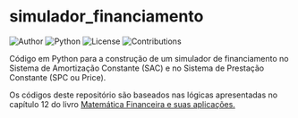 # simulador_financiamento
![Author](https://img.shields.io/badge/Author-Vallinote--s--s-blue)
![Python](https://img.shields.io/badge/Python-3%2B-yellow)
![License](https://img.shields.io/badge/License-MIT-red)
![Contributions](https://img.shields.io/badge/Contributions-Welcome-green)

Código em Python para a construção de um simulador de financiamento no Sistema de Amortização Constante (SAC) e no Sistema de Prestação Constante (SPC ou Price).

Os códigos deste repositório são baseados nas lógicas apresentadas no capítulo 12 do livro [Matemática Financeira e suas aplicações.](https://www.amazon.com.br/Matemática-Financeira-Aplicações-Alexandre-Assaf/dp/655977323X)
